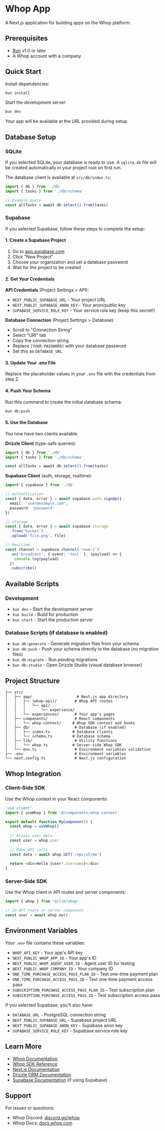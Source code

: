 # Whop App

A Next.js application for building apps on the Whop platform.

## Prerequisites

- [Bun](https://bun.sh) v1.0 or later
- A Whop account with a company

## Quick Start

Install dependencies:

```bash
bun install
```

Start the development server:

```bash
bun dev
```

Your app will be available at the URL provided during setup.

## Database Setup

### SQLite

If you selected SQLite, your database is ready to use. A `sqlite.db` file will be created automatically in your project root on first run.

The database client is available at `src/db/index.ts`:

```typescript
import { db } from './db'
import { tasks } from './db/schema'

// Example query
const allTasks = await db.select().from(tasks)
```

### Supabase

If you selected Supabase, follow these steps to complete the setup:

#### 1. Create a Supabase Project

1. Go to [app.supabase.com](https://app.supabase.com)
2. Click "New Project"
3. Choose your organization and set a database password
4. Wait for the project to be created

#### 2. Get Your Credentials

**API Credentials** (Project Settings > API):
- `NEXT_PUBLIC_SUPABASE_URL` - Your project URL
- `NEXT_PUBLIC_SUPABASE_ANON_KEY` - Your anon/public key
- `SUPABASE_SERVICE_ROLE_KEY` - Your service role key (keep this secret!)

**Database Connection** (Project Settings > Database):
- Scroll to "Connection String"
- Select "URI" tab
- Copy the connection string
- Replace `[YOUR-PASSWORD]` with your database password
- Set this as `DATABASE_URL`

#### 3. Update Your .env File

Replace the placeholder values in your `.env` file with the credentials from step 2.

#### 4. Push Your Schema

Run this command to create the initial database schema:

```bash
bun db:push
```

#### 5. Use the Database

You now have two clients available:

**Drizzle Client** (type-safe queries):
```typescript
import { db } from './db'
import { tasks } from './db/schema'

const allTasks = await db.select().from(tasks)
```

**Supabase Client** (auth, storage, realtime):
```typescript
import { supabase } from './db'

// Authentication
const { data, error } = await supabase.auth.signUp({
  email: 'user@example.com',
  password: 'password'
})

// Storage
const { data, error } = await supabase.storage
  .from('bucket')
  .upload('file.png', file)

// Realtime
const channel = supabase.channel('room-1')
  .on('broadcast', { event: 'test' }, (payload) => {
    console.log(payload)
  })
  .subscribe()
```

## Available Scripts

### Development

- `bun dev` - Start the development server
- `bun build` - Build for production
- `bun start` - Start the production server

### Database Scripts (if database is enabled)

- `bun db:generate` - Generate migration files from your schema
- `bun db:push` - Push your schema directly to the database (no migration files)
- `bun db:migrate` - Run pending migrations
- `bun db:studio` - Open Drizzle Studio (visual database browser)

## Project Structure

```
├── src/
│   ├── app/                    # Next.js app directory
│   │   ├── (whop-api)/        # Whop API routes
│   │   │   └── api/
│   │   │       └── experience/
│   │   └── experiences/       # Your app's pages
│   ├── components/            # React components
│   │   └── whop-context/     # Whop SDK context and hooks
│   ├── db/                    # Database (if enabled)
│   │   ├── index.ts          # Database clients
│   │   └── schema.ts         # Database schema
│   ├── lib/                   # Utility functions
│   │   └── whop.ts           # Server-side Whop SDK
│   └── env.ts                 # Environment variables validation
├── .env                       # Environment variables
└── next.config.ts             # Next.js configuration
```

## Whop Integration

### Client-Side SDK

Use the Whop context in your React components:

```typescript
'use client'
import { useWhop } from '@/components/whop-context'

export default function MyComponent() {
  const whop = useWhop()
  
  // Access user data
  const user = whop.user
  
  // Make API calls
  const data = await whop.GET('/api/v5/me')
  
  return <div>Hello {user?.username}</div>
}
```

### Server-Side SDK

Use the Whop client in API routes and server components:

```typescript
import { whop } from '@/lib/whop'

// In API route or server component
const user = await whop.me()
```

## Environment Variables

Your `.env` file contains these variables:

- `WHOP_API_KEY` - Your app's API key
- `NEXT_PUBLIC_WHOP_APP_ID` - Your app's ID
- `NEXT_PUBLIC_WHOP_AGENT_USER_ID` - Agent user ID for testing
- `NEXT_PUBLIC_WHOP_COMPANY_ID` - Your company ID
- `ONE_TIME_PURCHASE_ACCESS_PASS_PLAN_ID` - Test one-time payment plan
- `ONE_TIME_PURCHASE_ACCESS_PASS_ID` - Test one-time payment access pass
- `SUBSCRIPTION_PURCHASE_ACCESS_PASS_PLAN_ID` - Test subscription plan
- `SUBSCRIPTION_PURCHASE_ACCESS_PASS_ID` - Test subscription access pass

If you selected Supabase, you'll also have:
- `DATABASE_URL` - PostgreSQL connection string
- `NEXT_PUBLIC_SUPABASE_URL` - Supabase project URL
- `NEXT_PUBLIC_SUPABASE_ANON_KEY` - Supabase anon key
- `SUPABASE_SERVICE_ROLE_KEY` - Supabase service role key

## Learn More

- [Whop Documentation](https://docs.whop.com)
- [Whop SDK Reference](https://github.com/whopio/whop-sdk)
- [Next.js Documentation](https://nextjs.org/docs)
- [Drizzle ORM Documentation](https://orm.drizzle.team)
- [Supabase Documentation](https://supabase.com/docs) (if using Supabase)

## Support

For issues or questions:
- Whop Discord: [discord.gg/whop](https://discord.gg/whop)
- Whop Docs: [docs.whop.com](https://docs.whop.com)
